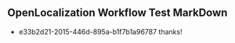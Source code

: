 ## OpenLocalization Workflow Test MarkDown
* e33b2d21-2015-446d-895a-b1f7b1a96787 thanks!

<!--HONumber=Aug16_HO3-->


